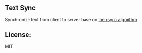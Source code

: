 Text Sync
----

Synchronize text from client to server base on [the rsync algorithm](http://www.cs.cmu.edu/~15-749/READINGS/required/cas/tridgell96.pdf)


License:
-----
MIT
